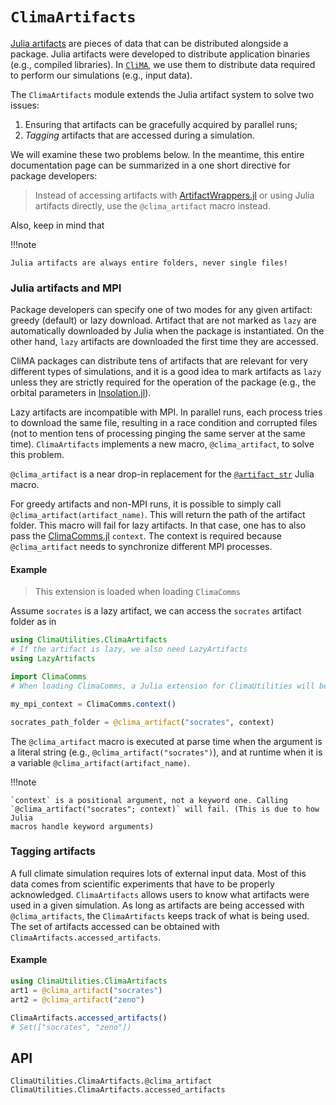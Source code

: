 # `ClimaArtifacts`

[Julia artifacts](https://pkgdocs.julialang.org/v1/artifacts/) are pieces
of data that can be distributed alongside a package. Julia artifacts were
developed to distribute application binaries (e.g., compiled libraries). In
[`CliMA`](https://github.com/CliMA), we use them to distribute data required to
perform our simulations (e.g., input data).

The `ClimaArtifacts` module extends the Julia artifact system to solve two
issues:
1. Ensuring that artifacts can be gracefully acquired by parallel runs;
2. _Tagging_ artifacts that are accessed during a simulation.

We will examine these two problems below. In the meantime, this entire
documentation page can be summarized in a one short directive for package
developers:

>  Instead of accessing artifacts with
>  [ArtifactWrappers.jl](https://github.com/CliMA/ArtifactWrappers.jl) or using
>  Julia artifacts directly, use the `@clima_artifact` macro instead.

Also, keep in mind that

!!!note
    
    Julia artifacts are always entire folders, never single files!

### Julia artifacts and MPI

Package developers can specify one of two modes for any given artifact: greedy
(default) or lazy download. Artifact that are not marked as `lazy` are
automatically downloaded by Julia when the package is instantiated. On the other
hand, `lazy` artifacts are downloaded the first time they are accessed.

CliMA packages can distribute tens of artifacts that are relevant for very
different types of simulations, and it is a good idea to mark artifacts as
`lazy` unless they are strictly required for the operation of the package (e.g.,
the orbital parameters in
[Insolation.jl](https://github.com/CliMA/Insolation.jl)).

Lazy artifacts are incompatible with MPI. In parallel runs, each process tries
to download the same file, resulting in a race condition and corrupted files
(not to mention tens of processing pinging the same server at the same time).
`ClimaArtifacts` implements a new macro, `@clima_artifact`, to solve this
problem.

`@clima_artifact` is a near drop-in replacement for the
[`@artifact_str`](https://docs.julialang.org/en/v1/stdlib/Artifacts/#Artifacts.@artifact_str)
Julia macro.

For greedy artifacts and non-MPI runs, it is possible to simply call
`@clima_artifact(artifact_name)`. This will return the path of the artifact
folder. This macro will fail for lazy artifacts. In that case, one has to also
pass the [ClimaComms.jl](https://github.com/CliMA/ClimaComms.jl) `context`. The
context is required because `@clima_artifact` needs to synchronize different MPI
processes.

#### Example

> This extension is loaded when loading `ClimaComms`

Assume `socrates` is a lazy artifact, we can access the `socrates` artifact folder as in
```julia
using ClimaUtilities.ClimaArtifacts
# If the artifact is lazy, we also need LazyArtifacts
using LazyArtifacts

import ClimaComms
# When loading ClimaComms, a Julia extension for ClimaUtilities will be loaded

my_mpi_context = ClimaComms.context()

socrates_path_folder = @clima_artifact("socrates", context)
```

The `@clima_artifact` macro is executed at parse time when the argument is a
literal string (e.g., `@clima_artifact("socrates")`), and at runtime when it is
a variable `@clima_artifact(artifact_name)`.

!!!note

    `context` is a positional argument, not a keyword one. Calling
    `@clima_artifact("socrates"; context)` will fail. (This is due to how Julia
    macros handle keyword arguments)

### Tagging artifacts

A full climate simulation requires lots of external input data. Most of this
data comes from scientific experiments that have to be properly acknowledged.
`ClimaArtifacts` allows users to know what artifacts were used in a given
simulation. As long as artifacts are being accessed with `@clima_artifacts`, the
`ClimaArtifacts` keeps track of what is being used. The set of artifacts
accessed can be obtained with `ClimaArtifacts.accessed_artifacts`.

#### Example
```julia
using ClimaUtilities.ClimaArtifacts
art1 = @clima_artifact("socrates")
art2 = @clima_artifact("zeno")

ClimaArtifacts.accessed_artifacts()
# Set(["socrates", "zeno"])
```

## API

```@docs
ClimaUtilities.ClimaArtifacts.@clima_artifact
ClimaUtilities.ClimaArtifacts.accessed_artifacts
```
